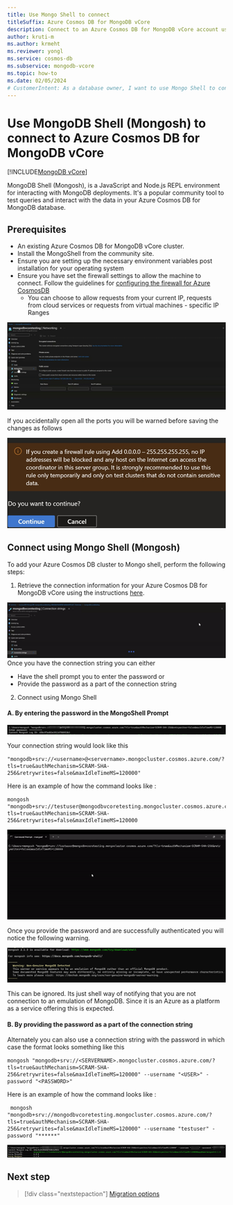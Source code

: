 ```yaml
---
title: Use Mongo Shell to connect
titleSuffix: Azure Cosmos DB for MongoDB vCore
description: Connect to an Azure Cosmos DB for MongoDB vCore account using Mongo Shell community tool to query data.
author: kruti-m
ms.author: krmeht
ms.reviewer: yongl
ms.service: cosmos-db
ms.subservice: mongodb-vcore
ms.topic: how-to
ms.date: 02/05/2024
# CustomerIntent: As a database owner, I want to use Mongo Shell to connect and query my database & collections.
---
```


# Use MongoDB Shell (Mongosh) to connect to Azure Cosmos DB for MongoDB vCore

[!INCLUDE[MongoDB vCore](../../includes/appliesto-mongodb-vcore.md)]

MongoDB Shell (Mongosh), is a JavaScript and Node.js REPL environment for interacting with MongoDB deployments. It's a popular community tool to test queries and interact with the data in your Azure Cosmos DB for MongoDB database.

## Prerequisites

- An existing Azure Cosmos DB for MongoDB vCore cluster.
- Install the MongoShell from the community site.
- Ensure you are setting up the necessary environment variables post installation for your operating system
- Ensure you have set the firewall settings to allow the machine to connect. Follow the guidelines for [configuring the firewall for Azure CosmosDB](../../../cosmos-db/how-to-configure-firewall.md)
    - You can choose to allow requests from your current IP, requests from cloud services or requests from virtual machines - specific IP Ranges
    
![GIF of Firewall Settings update for MongoDB Vcore](media/connect-using-mongoshell/firewallsettings.gif)

If you accidentally open all the ports you will be warned before saving the changes as follows

![PNG Image for Firewall Warning](./media/connect-using-mongoshell/firewallwarning.PNG)

## Connect using Mongo Shell (Mongosh)

To add your Azure Cosmos DB cluster to Mongo shell, perform the following steps:
1. Retrieve the connection information for your Azure Cosmos DB for MongoDB vCore using the instructions [here](quickstart-portal.md#get-cluster-credentials).

![GIF for getting connection string](./media/connect-using-mongoshell/gettingconnectionstringfromportal.gif)
Once you have the connection string you can either 
- Have the shell prompt you to enter the password or
- Provide the password as a part of the connection string 

2. Connect using Mongo Shell

#### A. By entering the password in the MongoShell Prompt

![PNG Prompt image for password for MongoShell](./media/connect-using-mongoshell/passwordpromptinshell.PNG)

Your connection string would look like this
```
"mongodb+srv://<username>@<servername>.mongocluster.cosmos.azure.com/?tls=true&authMechanism=SCRAM-SHA-256&retrywrites=false&maxIdleTimeMS=120000"
```
Here is an example of how the command looks like : 
```
mongosh "mongodb+srv://testuser@mongodbvcoretesting.mongocluster.cosmos.azure.com/?tls=true&authMechanism=SCRAM-SHA-256&retrywrites=false&maxIdleTimeMS=120000
```
![GIF for connecting by entering password](./media/connect-using-mongoshell/mongoshellconnect.gif)

Once you provide the password and are successfully authenticated you will notice the following warning.

![PNG Warning image for Shell](./media/connect-using-mongoshell/shellwarning.PNG)

This can be ignored. Its just shell way of notifying that you are not connection to an emulation of MongoDB. Since it is an Azure as a platform as a service offering this is expected. 

#### B. By providing the password as a part of the connection string

Alternately you can also use a connection string with the password in which case the format looks something like this
```
mongosh "mongodb+srv://<SERVERNAME>.mongocluster.cosmos.azure.com/?tls=true&authMechanism=SCRAM-SHA-256&retrywrites=false&maxIdleTimeMS=120000" --username "<USER>" -password "<PASSWORD>"
```

Here is an example of how the command looks like : 
```
 mongosh "mongodb+srv://mongodbvcoretesting.mongocluster.cosmos.azure.com/?tls=true&authMechanism=SCRAM-SHA-256&retrywrites=false&maxIdleTimeMS=120000" --username "testuser" -password "******"
```
![PNG Image for password as a part of connection string ](./media/connect-using-mongoshell/connectionstringwithpassword.PNG)

## Next step

> [!div class="nextstepaction"]
> [Migration options](migration-options.md)